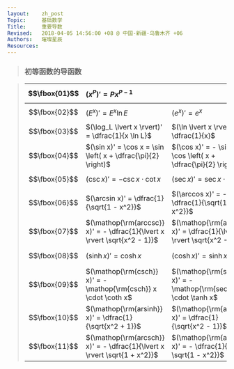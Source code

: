 ```yaml
---
layout:    zh_post
Topic:     基础数学
Title:     重要导数
Revised:   2018-04-05 14:56:00 +08 @ 中国-新疆-乌鲁木齐 +06
Authors:   璀璨星辰
Resources:
---
```


> ### 初等函数的导函数

> |   $$\fbox{01}$$  | $(x^P)' = P x^{P - 1}$                                       |                                                              |                                                    |
> | :----------: | :----------------------------------------------------------- | :----------------------------------------------------------- | :------------------------------------------------- |
> | $$\fbox{02}$$ | $(E^x)' = E^x \ln E$                                         | $(e^x)' = e^x$                                            |                                                    |
> | $$\fbox{03}$$ | $(\log_L \lvert x \rvert)' = \dfrac{1}{x \ln L}$            | $(\ln \lvert x \rvert)' = \dfrac{1}{x}$                      |                                                    |
> | $$\fbox{04}$$ | $(\sin x)' = \cos x = \sin \left( x + \dfrac{\pi}{2} \right)$ | $(\cos x)' = - \sin x = \cos \left( x + \dfrac{\pi}{2} \right)$ | $(\tan x)' = \sec^2 x$                             |
> | $$\fbox{05}$$ | $(\csc x)' = - \csc x \cdot \cot x$                          | $(\sec x)' = \sec x \cdot \tan x$                            | $(\cot x)' = - \csc^2 x$                           |
> | $$\fbox{06}$$ | $(\arcsin x)' = \dfrac{1}{\sqrt{1 - x^2}}$                   | $(\arccos  x)' = - \dfrac{1}{\sqrt{1 - x^2}}$                | $(\arctan x)' = \dfrac{1}{1 + x^2}$                |
> | $$\fbox{07}$$ | $(\mathop{\rm{arccsc}} x)' = - \dfrac{1}{\lvert x \rvert \sqrt{x^2 - 1}}$ | $(\mathop{\rm{arcsec}} x)' = \dfrac{1}{\lvert x \rvert \sqrt{x^2 - 1}}$ | $(\mathop{\rm{arccot}}x)' = - \dfrac{1}{1 + x^2}$  |
> | $$\fbox{08}$$ | $(\sinh x)' = \cosh x$                                       | $(\cosh x)' = \sinh x$                                       | $(\tanh x)' = \dfrac{1}{\cosh^2 x}$                |
> | $$\fbox{09}$$ | $(\mathop{\rm{csch}} x)' = - \mathop{\rm{csch}} x \cdot \coth x$ | $(\mathop{\rm{sech}} x)' = - \mathop{\rm{sech}} x \cdot \tanh x$ | $(\coth x)' = - \dfrac{1}{\sinh^2 x}$              |
> | $$\fbox{10}$$ | $(\mathop{\rm{arsinh}} x)' = \dfrac{1}{\sqrt{x^2 + 1}}$      | $(\mathop{\rm{arcosh}} x)' = \dfrac{1}{\sqrt{x^2 - 1}}$      | $(\mathop{\rm{artanh}} x)' = \dfrac{1}{1 - x^2}$   |
> | $$\fbox{11}$$ | $(\mathop{\rm{arcsch}} x)' = - \dfrac{1}{\lvert x \rvert \sqrt{1 + x^2}}$ | $(\mathop{\rm{arsech}} x)' = - \dfrac{1}{x \sqrt{1 - x^2}}$  | $(\mathop{\rm{arcoth}} x)' = - \dfrac{1}{x^2 - 1}$ |

